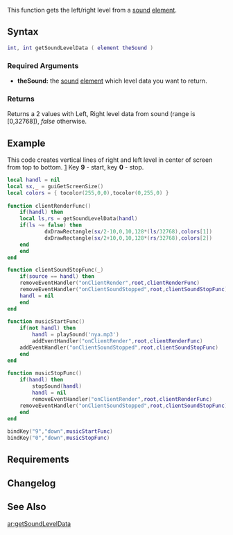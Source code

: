 This function gets the left/right level from a [sound](/docs/sound.md "wikilink") [element](/docs/element.md "wikilink").

Syntax
------

``` lua
int, int getSoundLevelData ( element theSound )
```

### Required Arguments

-   **theSound:** the [sound](/docs/sound.md "wikilink") [element](/docs/element.md "wikilink") which level data you want to return.

### Returns

Returns a 2 values with Left, Right level data from sound (range is \[0,32768\]), *false* otherwise.

Example
-------

This code creates vertical lines of right and left level in center of screen from top to bottom. [1](http://imageshack.com/a/img716/8689/4ud1.png) Key **9** - start, key **0** - stop.

``` lua
local handl = nil
local sx,_ = guiGetScreenSize()
local colors = { tocolor(255,0,0),tocolor(0,255,0) }
 
function clientRenderFunc()
    if(handl) then
    local ls,rs = getSoundLevelData(handl)
    if(ls ~= false) then
            dxDrawRectangle(sx/2-10,0,10,128*(ls/32768),colors[1])
            dxDrawRectangle(sx/2+10,0,10,128*(rs/32768),colors[2])
    end
    end
end

function clientSoundStopFunc(_)
    if(source == handl) then
    removeEventHandler("onClientRender",root,clientRenderFunc)
    removeEventHandler("onClientSoundStopped",root,clientSoundStopFunc)
    handl = nil
    end
end
 
function musicStartFunc()
    if(not handl) then
        handl = playSound('nya.mp3')
        addEventHandler("onClientRender",root,clientRenderFunc)
    addEventHandler("onClientSoundStopped",root,clientSoundStopFunc)
    end
end
 
function musicStopFunc()
    if(handl) then
        stopSound(handl)
        handl = nil
        removeEventHandler("onClientRender",root,clientRenderFunc)
    removeEventHandler("onClientSoundStopped",root,clientSoundStopFunc)
    end
end
 
bindKey("9","down",musicStartFunc)
bindKey("0","down",musicStopFunc)
```

Requirements
------------

Changelog
---------

See Also
--------

[ar:getSoundLevelData](/docs/ar:getsoundleveldata.md "wikilink")
